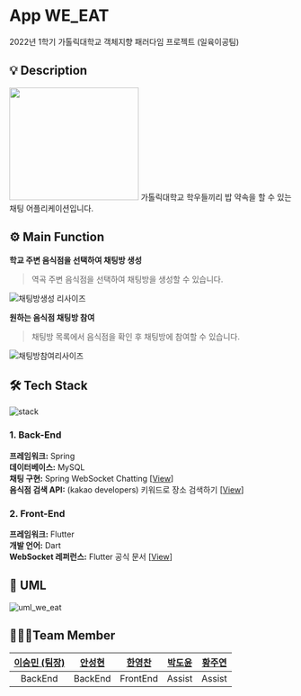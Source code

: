 # App WE_EAT
2022년 1학기 가톨릭대학교 객체지향 패러다임 프로젝트 (일육이공팀)

## 💡 Description
<img src="https://user-images.githubusercontent.com/52392658/172747127-271b6e74-77ac-49b6-a56a-ffe83cbc2f60.gif" width="230" height="200">
가톨릭대학교 학우들끼리 밥 약속을 할 수 있는 채팅 어플리케이션입니다.

## ⚙ Main Function
**학교 주변 음식점을 선택하여 채팅방 생성**

> 역곡 주변 음식점을 선택하여 채팅방을 생성할 수 있습니다.

![채팅방생성 리사이즈](https://user-images.githubusercontent.com/52392658/173193567-849a1c9f-8727-421f-b5be-1dfa4f393a81.gif)

**원하는 음식점 채팅방 참여**

> 채팅방 목록에서 음식점을 확인 후 채팅방에 참여할 수 있습니다.

![채팅방참여리사이즈](https://user-images.githubusercontent.com/52392658/173193569-841cb2c6-34db-4733-8c3f-96bbca6af850.gif)

## 🛠 Tech Stack
![stack](https://user-images.githubusercontent.com/52392658/173198826-5308f070-f3cc-4d85-a140-4fb8bf338c3b.png)
### 1. Back-End
<strong>프레임워크:</strong> Spring<br>
<strong>데이터베이스:</strong> MySQL<br>
<strong>채팅 구현:</strong> Spring WebSocket Chatting [[View](https://daddyprogrammer.org/post/4077/spring-websocket-chatting/)]<br>
<strong>음식점 검색 API:</strong> (kakao developers) 키워드로 장소 검색하기 [[View](https://developers.kakao.com/docs/latest/ko/local/dev-guide#search-by-keyword)]<br>

### 2. Front-End
<strong>프레임워크:</strong> Flutter<br>
<strong>개발 언어:</strong> Dart<br>
<strong>WebSocket 레퍼런스:</strong> Flutter 공식 문서 [[View](https://flutter-ko.dev/docs/cookbook/networking/web-sockets)]<br>

## 📖 UML
![uml_we_eat](https://user-images.githubusercontent.com/52392658/173194209-0926b031-1def-4776-b0c4-2a42fc92ec85.png)

## 👨‍👨‍👦Team Member
| <a href="https://github.com/esm712">이승민 (팀장)</a> | <a href="https://github.com/SkiddieAhn">안성현</a> | <a href="https://github.com/hanmango-o">한영찬</a> | <a href="https://github.com/caindy-p">박도윤</a>| <a href="https://github.com/hjy118">황주연</a>
| :----------: | :----------: | :----------: | :----------: | :----------: | 
| BackEnd | BackEnd | FrontEnd | Assist | Assist |
